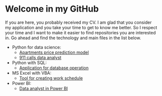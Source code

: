 # Welcome in my GitHub

If you are here, you probably received my CV. I am glad that you consider my application
and you take your time to get to know me better. So I respect your time and I want to
make it easier to find repositories you are interested in. Go ahead and find the technology 
and main files in the list below.

- Python for data science:
    * [Apartments price prediction model](https://github.com/pawellachowski777/Apartments/blob/master/python/project_summary.ipynb)
    * [911 calls data analyst](https://github.com/pawellachowski777/911_calls/blob/master/911_calls.ipynb)
- Python with SQL:
    * [Application for database operation](https://github.com/pawellachowski777/data_base)
- MS Excel with VBA:
    * [Tool for creating work schedule](https://github.com/pawellachowski777/Excel)
- Power BI:
    * [Data analyst in Power BI](https://github.com/pawellachowski777/Power_BI)
    
    

<!---
pawellachowski777/pawellachowski777 is a ✨ special ✨ repository because its `README.md` (this file) appears on your GitHub profile.
You can click the Preview link to take a look at your changes.
--->
